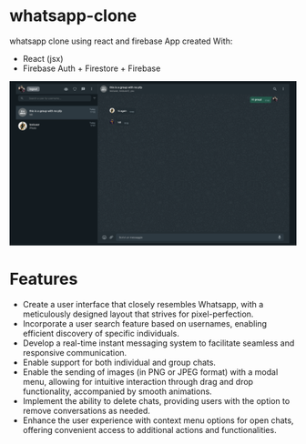 # whatsapp-clone
whatsapp clone using react and firebase
App created With:
<ul>
  <li>React (jsx)</li>
  <li>Firebase Auth + Firestore + Firebase</li>
</ul>

![alt "Preview Img"](https://github.com/LoreEatKids/whatsapp-clone/blob/main/preview.png?raw=true)

<h1>Features</h1>
<ul>
   <li>Create a user interface that closely resembles Whatsapp, with a meticulously designed layout that strives for pixel-perfection.</li>
  <li>Incorporate a user search feature based on usernames, enabling efficient discovery of specific individuals.</li>
  <li>Develop a real-time instant messaging system to facilitate seamless and responsive communication.</li>
  <li>Enable support for both individual and group chats.</li>
  <li>Enable the sending of images (in PNG or JPEG format) with a modal menu, allowing for intuitive interaction through drag and drop functionality, accompanied by smooth animations.</li>
  <li>Implement the ability to delete chats, providing users with the option to remove conversations as needed.</li>
  <li>Enhance the user experience with context menu options for open chats, offering convenient access to additional actions and functionalities.</li>
</ul>
